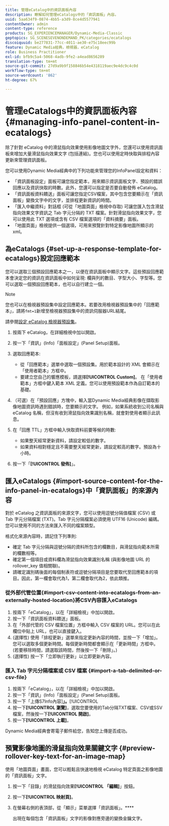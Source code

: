 ```yaml
---
title: 管理eCatalog中的資訊面板內容
description: 瞭解如何管理eCatalogs中的「資訊面板」內容。
uuid: 5aa634f9-0874-4bb5-a3d9-8ce4d5577941
contentOwner: admin
content-type: reference
products: SG_EXPERIENCEMANAGER/Dynamic-Media-Classic
geptopics: SG_SCENESEVENONDEMAND_PK/categories/ecatalogs
discoiquuid: be277831-77cc-4011-ae30-e75c18eec99b
feature: Dynamic Media經典，檢視器，eCatalog
role: Business Practitioner
exl-id: bfb9c5a4-5068-4adb-9fe2-a4ead8656289
translation-type: tm+mt
source-git-commit: 27d9a9b9f158846b54e4318119aec9e4dc9c4c0d
workflow-type: tm+mt
source-wordcount: '862'
ht-degree: 67%

---
```


# 管理eCatalogs中的資訊面板內容{#managing-info-panel-content-in-ecatalogs}

除了針對 eCatalog 中的滑鼠指向效果使用影像地圖文字外，您還可以使用資訊面板來增加大量滑鼠指向效果文字 (包括連結)。您也可以使用定時快取與排程內容更新來管理資訊面板。

您可以使用Dynamic Media經典中的下列功能來管理您的InfoPanel設定和資料：

* 「資訊面板設定」面板可讓您指定範本，用來顯示資訊面板文字、預設的錯誤回應以及資訊快取的時數。此外，您還可以指定是否要自動發佈 eCatalog。
* 「資訊面板資料饋送」面板可讓您指定CSV檔案，其中包含您要顯示在「資訊面板」變換文字中的文字，並排程更新資訊的時間。
* 「匯入中繼資料」對話框 (可從「地圖頁面」檢視中存取) 可讓您匯入包含滑鼠指向效果文字資訊之 Tab 字元分隔的 TXT 檔案。針對滑鼠指向效果文字，您可以使用此 TXT 選項或含有 CSV 檔案選項的「資料摘要」面板。
* 「地圖頁面」檢視提供一個選項，可用來預覽針對特定影像地圖所顯示的 xml。

## 為eCatalogs {#set-up-a-response-template-for-ecatalogs}設定回應範本

您可以選取三個預設回應範本之一，以便在資訊面板中顯示文字。這些預設回應範本會決定您的資訊在資訊面板中如何呈現: 欄與列的數目、字型大小、字型等。您可以選取一個預設回應範本，也可以自行建立一個。

>[!NOTE]
>
>您也可以在檢視器預設集中設定回應範本。若要改用檢視器預設集中的「回應範本」，請將`fmt=1`新增至檢視器預設集中的資訊伺服器URL結尾。
>
>請參閱[設定 eCatalog 檢視器預設集](setting-ecatalog-viewer-presets.md#setting_up_ecatalog_viewer_presets)。

1. 按兩下 eCatalog，在詳細檢視中加以開啟。
1. 按一下「資訊」(Info)「面板設定」(Panel Setup)面板。
1. 選取回應範本:

   * 從「回應範本」選單中選取一個預設集。用於範本設計的 XML 會顯示在「使用者範本」方框中。
   * 要建立您自己的響應模板，請選擇&#x200B;**[!UICONTROL Custom]**。 在「使用者範本」方框中鍵入範本 XML 定義。您可以使用預設範本作為自訂範本的基礎。

1. （可選）在「預設回應」方塊中，輸入當Dynamic Media經典影像在擷取影像地圖資訊時遇到錯誤時，您要顯示的文字。 例如，如果系統收到公司名稱與 eCatalog 名稱，但沒有收到滑鼠指向效果識別名稱，就會對使用者顯示此訊息。
1. 在「回應 TTL」方框中輸入快取資料前要等候的時數:

   * 如果整天經常更新資料，請設定較低的數字。
   * 如果資料相對穩定且不需要整天經常更新，請設定較高的數字。預設為十小時。

1. 按一下「**[!UICONTROL 發佈]**」。

## 匯入eCatalogs {#import-source-content-for-the-info-panel-in-ecatalogs}中「資訊面板」的來源內容

對於 eCatalog 之資訊面板的來源文字，您可以使用逗號分隔值檔案 (CSV) 或 Tab 字元分隔檔案 (TXT)。Tab 字元分隔檔案必須使用 UTF16 (Unicode) 編碼。您可以使用不同的方法來匯入不同的檔案類型。

格式化來源內容時，請記住下列準則:

* 確定 Tab 字元分隔與逗號分隔的資料所包含的欄數目，與滑鼠指向範本所需的欄數相等。
* 確定第一個項目或資料欄為滑鼠指向效果識別名稱 (與影像地圖 URL 的 rollover_key 值相關聯)。
* 請確定識別碼後面的每個制表符或逗號分隔項目是您要取代至回應範本的項目。因此，第一欄會取代為$1$，第二欄會取代為$2$，依此類推。

### 從外部代管位置{#import-csv-content-into-ecatalogs-from-an-externally-hosted-location}將CSV內容匯入eCatalogs

1. 按兩下「eCatalog」，以在「詳細檢視」中加以開啟。
1. 按一下「資訊面板資料饋送」面板。
1. 在「外部代管的 CSV 檔案位置」方框中輸入 CSV 檔案的 URL。您可以在此欄位中貼上 URL，也可以直接鍵入。
1. (選擇性) 使用「排程更新」選單來指定更新內容的時間，並按一下「增加」。您可以選取多個更新時間。每個更新時間都會顯示在「更新時間」方框中。(若要移除時間，請選取該時間，然後按一下「刪除」。)
1. (選擇性) 按一下「立即執行更新」以立即更新內容。

### 匯入 Tab 字元分隔檔案或 CSV 檔案 {#import-a-tab-delimited-or-csv-file}

<!-- 

Comment Type: remark
Last Modified By: unknown unknown 
Last Modified Date: 

<p>SR changed this section 10/23/2012</p>

 -->

1. 按兩下「eCatalog」，以在「詳細檢視」中加以開啟。
1. 按一下「資訊」(Info)「面板設定」(Panel Setup)面板。
1. 按一下「上傳S7Info內容&#x200B;]**」。**[!UICONTROL 
1. 按一下&#x200B;**[!UICONTROL 瀏覽]**，選取您要使用的Tab分隔TXT檔案、CSV或SSV檔案，然後按一下&#x200B;**[!UICONTROL 開啟]**。
1. 按一下&#x200B;**[!UICONTROL 上載]**。

Dynamic Media經典會寄電子郵件給您，告知您上傳是否成功。

## 預覽影像地圖的滑鼠指向效果關鍵文字 {#preview-rollover-key-text-for-an-image-map}

使用「地圖頁面」畫面，您可以輕鬆且快速地檢視 eCatalog 特定頁面之影像地圖的「資訊面板」文字。

1. 按一下「目錄」的滑鼠指向效果&#x200B;**[!UICONTROL 「編輯]**」按鈕。
1. 按一下&#x200B;**[!UICONTROL 映射頁]**。
1. 在螢幕右側的表頂部，從「顯示」菜單選擇「資訊面板」。****

   出現在每個包含「資訊面板」文字的影像對應旁邊的變換金鑰文字。
